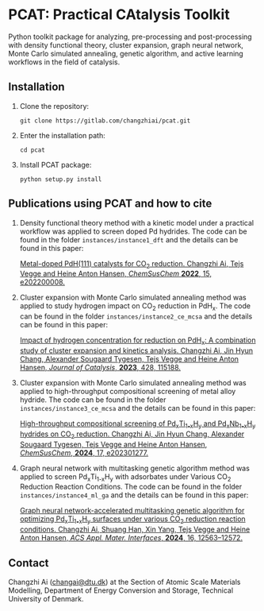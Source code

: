 # PCAT: **P**ractical **CA**talysis **T**oolkit

Python toolkit package for analyzing, pre-processing and post-processing with density functional theory, cluster expansion, graph neural network, Monte Carlo simulated annealing, genetic algorithm, and active learning workflows in the field of catalysis.


## Installation

1. Clone the repository:

    `git clone https://gitlab.com/changzhiai/pcat.git`

2. Enter the installation path: 

    `cd pcat`

3. Install PCAT package:

   `python setup.py install`

## Publications using PCAT and how to cite

1. Density functional theory method with a kinetic model under a practical workflow was applied to screen doped Pd hydrides. The code can be found in the folder `instances/instance1_dft` and the details can be found in this paper:


    [Metal-doped PdH(111) catalysts for CO<sub>2</sub> reduction. Changzhi Ai, Tejs Vegge and Heine Anton Hansen, _ChemSusChem_ **2022**, 15, e202200008.](https://doi.org/10.1002/cssc.202200008)


2. Cluster expansion with Monte Carlo simulated annealing method was applied to study hydrogen impact on CO<sub>2</sub> reduction in PdH<sub>x</sub>. The code can be found in the folder `instances/instance2_ce_mcsa` and the details can be found in this paper: 

    [Impact of hydrogen concentration for reduction on PdH<sub>x</sub>: A combination study of cluster expansion and kinetics analysis. Changzhi Ai, Jin Hyun Chang, Alexander Sougaard Tygesen, Tejs Vegge and Heine Anton Hansen, _Journal of Catalysis_, **2023**, 428, 115188.](https://doi.org/10.1016/j.jcat.2023.115188)

3. Cluster expansion with Monte Carlo simulated annealing method was applied to high-throughput compositional screening of metal alloy hydride. The code can be found in the folder `instances/instance3_ce_mcsa` and the details can be found in this paper:

    [High-throughput compositional screening of Pd<sub>x</sub>Ti<sub>1-x</sub>H<sub>y</sub> and Pd<sub>x</sub>Nb<sub>1-x</sub>H<sub>y</sub> hydrides on CO<sub>2</sub> reduction. Changzhi Ai, Jin Hyun Chang, Alexander Sougaard Tygesen, Tejs Vegge and Heine Anton Hansen, _ChemSusChem_, **2024**, 17, e202301277.](https://doi.org/10.1002/cssc.202301277)

4. Graph neural network with multitasking genetic algorithm method was applied to screen Pd<sub>x</sub>Ti<sub>1-x</sub>H<sub>y</sub> with adsorbates under Various CO<sub>2</sub> Reduction Reaction Conditions. The code can be found in the folder `instances/instance4_ml_ga` and the details can be found in this paper:

    [Graph neural network-accelerated multitasking genetic algorithm for optimizing Pd<sub>x</sub>Ti<sub>1-x</sub>H<sub>y</sub> surfaces under various CO<sub>2</sub> reduction reaction conditions. Changzhi Ai, Shuang Han, Xin Yang, Tejs Vegge and Heine Anton Hansen, _ACS Appl. Mater. Interfaces_, **2024**, 16, 12563–12572.](https://doi.org/10.1021/acsami.3c18734)

## Contact
Changzhi Ai (changai@dtu.dk) at the Section of Atomic Scale Materials Modelling, Department of Energy Conversion and Storage, Technical University of Denmark.
